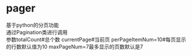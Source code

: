 # pager
基于python的分页功能  
通过Pagination类进行调用   
参数totalCount#总个数   currentPage#当前页   perPageItemNum=10#每页显示的行数默认值为10   maxPageNum=7最多显示的页数默认是7   

